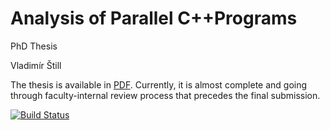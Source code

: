 # Analysis of Parallel C++Programs

PhD Thesis

Vladimír Štill

The thesis is available in [PDF](https://raw.githubusercontent.com/vlstill/phd-thesis/pdf/thesis.pdf).
Currently, it is almost complete and going through faculty-internal review process that precedes the final submission.

[![Build Status](https://travis-ci.org/vlstill/phd-thesis.svg?branch=master)](https://travis-ci.org/vlstill/phd-thesis)
